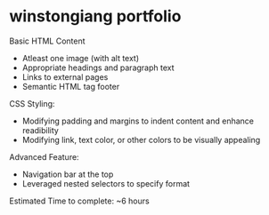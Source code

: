 # winstongiang portfolio
 
Basic HTML Content
- Atleast one image (with alt text)
- Appropriate headings and paragraph text
- Links to external pages
- Semantic HTML tag footer

CSS Styling:
- Modifying padding and margins to indent content and enhance readibility
- Modifying link, text color, or other colors to be visually appealing

 Advanced Feature:
 - Navigation bar at the top
 - Leveraged nested selectors to specify format

Estimated Time to complete: ~6 hours

